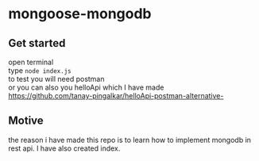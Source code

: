 # mongoose-mongodb


## Get started<br>
open terminal<br>
type `node index.js`<br>
to test you will need postman<br>
or you can also you helloApi which I have made<br>
https://github.com/tanay-pingalkar/helloApi-postman-alternative-


## Motive
the reason i have made this repo is to learn how to implement mongodb in rest api.
I have also created index.
